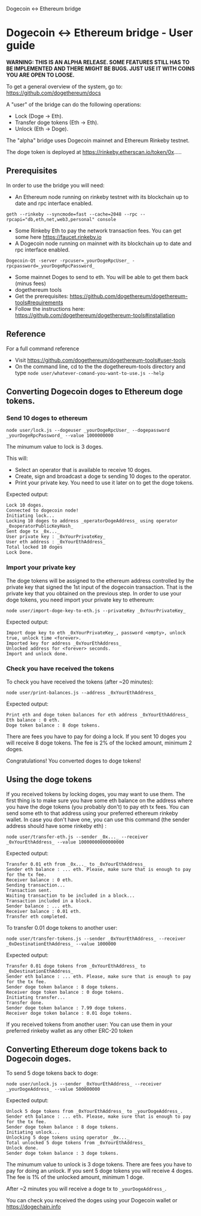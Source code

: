 Dogecoin <-> Ethereum bridge 
# Dogecoin <-> Ethereum bridge - User guide

**WARNING: THIS IS AN ALPHA RELEASE. SOME FEATURES STILL HAS TO BE IMPLEMENTED AND THERE MIGHT BE BUGS. JUST USE IT WITH COINS YOU ARE OPEN TO LOOSE.**

To get a general overview of the system, go to: https://github.com/dogethereum/docs

A "user" of the bridge can do the following operations:
* Lock (Doge -> Eth).
* Transfer doge tokens (Eth -> Eth).
* Unlock (Eth -> Doge).

The "alpha" bridge uses Dogecoin mainnet and Ethereum Rinkeby testnet.

The doge token is deployed at 
https://rinkeby.etherscan.io/token/0x.....

## Prerequisites

In order to use the bridge you will need:

* An Ethereum node running on rinkeby testnet with its blockchain up to date and rpc interface enabled. 
```
geth --rinkeby --syncmode=fast --cache=2048 --rpc --rpcapi="db,eth,net,web3,personal" console
```
* Some Rinkeby Eth to pay the network transaction fees. You can get some here https://faucet.rinkeby.io
* A Dogecoin node running on mainnet with its blockchain up to date and rpc interface enabled.
```
Dogecoin-Qt -server -rpcuser=_yourDogeRpcUser_ -rpcpassword=_yourDogeRpcPassword_ 
```
* Some mainnet Doges to send to eth. You will be able to get them back (minus fees)
* dogethereum tools
 * Get the prerequisites: https://github.com/dogethereum/dogethereum-tools#requirements
 * Follow the instructions here: https://github.com/dogethereum/dogethereum-tools#installation

## Reference

For a full command reference 
* Visit https://github.com/dogethereum/dogethereum-tools#user-tools 
* On the command line, cd to the the dogethereum-tools directory and type `node user/whatever-comand-you-want-to-use.js --help`


## Converting Dogecoin doges to Ethereum doge tokens.

### Send 10 doges to ethereum

```
node user/lock.js --dogeuser _yourDogeRpcUser_ --dogepassword _yourDogeRpcPassword_ --value 1000000000
```

The minumum value to lock is 3 doges.

This will:
* Select an operator that is available to receive 10 doges.
* Create, sign and broadcast a doge tx sending 10 doges to the operator.
* Print your private key. You need to use it later on to get the doge tokens. 

Expected output:
```
Lock 10 doges.
Connected to dogecoin node!
Initiating lock... 
Locking 10 doges to address _operatorDogeAddress_ using operator _0xoperatorPublicKeyHash_
Sent doge tx _0x..._
User private key : _0xYourPrivateKey_
User eth address : _0xYourEthAddress_
Total locked 10 doges
Lock Done.
```

### Import your private key

The doge tokens will be assigned to the ethereum address controlled by the private key that signed the 1st input of the dogecoin transaction.
That is the private key that you obtained on the previous step.
In order to use your doge tokens, you need import your private key to ethereum:
```
node user/import-doge-key-to-eth.js --privateKey _0xYourPrivateKey_
```
Expected output:
```
Import doge key to eth _0xYourPrivateKey_, password <empty>, unlock true, unlock time <forever>.
Imported key for address _0xYourEthAddress_
Unlocked address for <forever> seconds.
Import and unlock done.
```

### Check you have received the tokens

To check you have received the tokens (after ~20 minutes):
```
node user/print-balances.js --address _0xYourEthAddress_
```
Expected output:
```
Print eth and doge token balances for eth address _0xYourEthAddress_
Eth balance : 0 eth.
Doge token balance : 8 doge tokens.
```
There are fees you have to pay for doing a lock.
If you sent 10 doges you will receive 8 doge tokens.
The fee is 2% of the locked amount, minimum 2 doges.

Congratulations! You converted doges to doge tokens!


## Using the doge tokens

If you received tokens by locking doges, you may want to use them.
The first thing is to make sure you have some eth balance on the address where you have the doge tokens (you probably don't) to pay eth tx fees.
You can send some eth to that address using your preferred ethereum rinkeby wallet.
In case you don't have one, you can use this command (the sender address should have some rinkeby eth) :
```
node user/transfer-eth.js --sender _0x..._ --receiver _0xYourEthAddress_ --value 10000000000000000
```
Expected output:
```
Transfer 0.01 eth from _0x..._ to _0xYourEthAddress_
Sender eth balance : ... eth. Please, make sure that is enough to pay for the tx fee.
Receiver balance : 0 eth.
Sending transaction...
Transaction sent.
Waiting transaction to be included in a block...
Transaction included in a block.
Sender balance : ... eth.
Receiver balance : 0.01 eth.
Transfer eth completed.
```

To transfer 0.01 doge tokens to another user:
```
node user/transfer-tokens.js --sender _0xYourEthAddress_ --receiver _0xDestinationEthAddress_ --value 1000000
```
Expected output:
```
Transfer 0.01 doge tokens from _0xYourEthAddress_ to _0xDestinationEthAddress_
Sender eth balance : ... eth. Please, make sure that is enough to pay for the tx fee.
Sender doge token balance : 8 doge tokens.
Receiver doge token balance : 0 doge tokens.
Initiating transfer... 
Transfer done.
Sender doge token balance : 7.99 doge tokens.
Receiver doge token balance : 0.01 doge tokens.
```

If you received tokens from another user:
You can use them in your preferred rinkeby wallet as any other ERC-20 token 


## Converting Ethereum doge tokens back to Dogecoin doges.

To send 5 doge tokens back to doge:
```
node user/unlock.js --sender _0xYourEthAddress_ --receiver _yourDogeAddress_ --value 500000000
```
Expected output:
```
Unlock 5 doge tokens from _0xYourEthAddress_ to _yourDogeAddress_.
Sender eth balance : ... eth. Please, make sure that is enough to pay for the tx fee.
Sender doge token balance : 8 doge tokens.
Initiating unlock... 
Unlocking 5 doge tokens using operator _0x..._
Total unlocked 5 doge tokens from _0xYourEthAddress_
Unlock done.
Sender doge token balance : 3 doge tokens.
```

The minumum value to unlock is 3 doge tokens.
There are fees you have to pay for doing an unlock.
If you sent 5 doge tokens you will receive 4 doges.
The fee is 1% of the unlocked amount, minimum 1 doge.

After ~2 minutes you will receive a doge tx to `_yourDogeAddress_`.

You can check you received the doges using your Dogecoin wallet or https://dogechain.info
